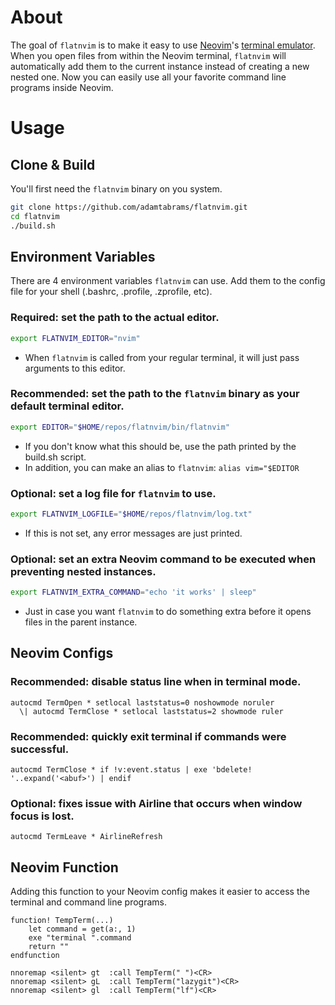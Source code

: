 # About

The goal of `flatnvim` is to make it easy to use [Neovim](https://neovim.io/)'s
[terminal emulator](https://neovim.io/doc/user/nvim_terminal_emulator.html).
When you open files from within the Neovim terminal, `flatnvim` will automatically add them
to the current instance instead of creating a new nested one.
Now you can easily use all your favorite command line programs inside Neovim.

# Usage

## Clone & Build
You'll first need the `flatnvim` binary on you system.

```sh
git clone https://github.com/adamtabrams/flatnvim.git
cd flatnvim
./build.sh
```

## Environment Variables
There are 4 environment variables `flatnvim` can use.
Add them to the config file for your shell (.bashrc, .profile, .zprofile, etc).

### Required: set the path to the actual editor.
```sh
export FLATNVIM_EDITOR="nvim"
```
- When `flatnvim` is called from your regular terminal, it will just pass arguments to this editor.

### Recommended: set the path to the `flatnvim` binary as your default terminal editor.
```sh
export EDITOR="$HOME/repos/flatnvim/bin/flatnvim"
```
- If you don't know what this should be, use the path printed by the build.sh script.
- In addition, you can make an alias to `flatnvim`: `alias vim="$EDITOR`

### Optional: set a log file for `flatnvim` to use.
```sh
export FLATNVIM_LOGFILE="$HOME/repos/flatnvim/log.txt"
```
- If this is not set, any error messages are just printed.

### Optional: set an extra Neovim command to be executed when preventing nested instances.
```sh
export FLATNVIM_EXTRA_COMMAND="echo 'it works' | sleep"
```
- Just in case you want `flatnvim` to do something extra before it opens files in the parent instance.


## Neovim Configs

### Recommended: disable status line when in terminal mode.
```viml
autocmd TermOpen * setlocal laststatus=0 noshowmode noruler
  \| autocmd TermClose * setlocal laststatus=2 showmode ruler

```

### Recommended: quickly exit terminal if commands were successful.
```viml
autocmd TermClose * if !v:event.status | exe 'bdelete! '..expand('<abuf>') | endif
```

### Optional: fixes issue with Airline that occurs when window focus is lost.
```viml
autocmd TermLeave * AirlineRefresh
```


## Neovim Function

Adding this function to your Neovim config makes it easier to access the terminal and command line programs.

```viml
function! TempTerm(...)
    let command = get(a:, 1)
    exe "terminal ".command
    return ""
endfunction
```

```viml
nnoremap <silent> gt  :call TempTerm(" ")<CR>
nnoremap <silent> gL  :call TempTerm("lazygit")<CR>
nnoremap <silent> gl  :call TempTerm("lf")<CR>
```
